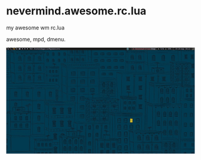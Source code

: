 nevermind.awesome.rc.lua
========================

my awesome wm rc.lua

awesome, mpd, dmenu.

![alt tag](https://raw.githubusercontent.com/silago/nevermind.awesome.rc.lua/master/screen.png)
